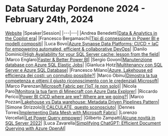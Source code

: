# Data Saturday Pordenone 2024 - February 24th, 2024
[Website](https://datasaturdays.com/2024-02-24-datasaturday0048/)
|Speaker|Session|
|---|---|
|Andrea Benedetti|[Data & Analytics in the Copilot era](https://www.linkedin.com/posts/abenedetti_power-bi-copilot-presentation-activity-7168510837110784000-_c-X?utm_source=share&utm_medium=member_desktop)|
|Francesco Bergamaschi|[Tipi di connessione in Power BI e modelli compositi](https://www.dropbox.com/scl/fo/hr7jt9k0uixw50li01pdo/h?rlkey=eg8rt4f8oig0joryysnpsxmpr&dl=0)|
|Luca Bovo|[Azure Synapse Data Platforms: CI/CD + IaC for empowering automated, efficient & collaborative DevOps]()|
|Danilo Dominici|[High Availability for your SQL Server cache: lesson from the field](https://github.com/ddominici/Presentations/blob/main/2024/Data%20Saturday%20%2348%20Pordenone/Redis/Redis%20HA.pdf)|
|Marco Englaro|[Faster & Better Power BI](https://github.com/maenglar78/Presentation/blob/main/GPPB2024/GPPB2024%20Englaro%20-%20Dax%20Query%20View.pdf)|
|Sergio Govoni|[Manutenzione database con Azure SQL Elastic Jobs](https://github.com/segovoni/sql-server-demos/tree/master/datasaturday/2024/datasat0048/database-maintenance-with-azure-sql-elastic-jobs )|
|Gianluca Hotz|[Multitenancy con SQL Server e Azure SQL Database](https://github.com/ghotz/Presentations/tree/master/Data%20Saturday%2048)|
|Francesco Milano|[Azure, Lakehouse ed efficienza dei costi: un connubio possibile?](https://github.com/francesco-milano/datasat-0048)|
|Marco Obinu|[Dimostra la tua competenza e ottieni il giusto riconoscimento con le credenziali Microsoft](https://github.com/OmegaMadLab/DataSatPN-2024)|
|Marco Parenzan|[Microsoft Fabric per l'IoT (e non solo)](https://github.com/marcoparenzan/communityactivity/raw/main/2024.02.24%20datasat48/2024.02.24%20Marco%20Parenzan%20Fabric%20for%20IoT.pptx)|
|Nicola Paro|[Monitora la tua farm di Minecraft con Azure Data Explorer](https://github.com/nicolaparo/datasaturday48/blob/main/presentation.pdf)|
|Riccardo Perico|[Power BI CICD where are we? Where are we going?](https://github.com/R1k91/CommunityEvents/blob/main/2024/datasat48.pdf)|
|Marco Pozzan|[Lakehouse vs Data warehouse: Metadata Driven Pipelines Pattern](https://github.com/marcopozzan/Conferenze/tree/main/2024/DataSaturday48)|
|Simone Strizzolo|[Il CALCULATE, questo sconosciuto](https://beantech-my.sharepoint.com/:f:/g/personal/simone_strizzolo_beantech_it/EprSN0Za1p5MqQf2RbAT-6oBGStIFHauTc574l3IEQohHg?e=jLb4AG)|
|Dennes Torres|[Implementing Data Mesh with Microsoft Fabric](https://bufaloinfo-my.sharepoint.com/:p:/g/personal/dennes_dtowersoftware_com/EcN2_AI_TsVHizXo3J9CD7EBzCRBidCkvFAoxucH_4zIJA?e=fN9tsh)|
|Lorenzo Vercellati|[Let Power Query empower](https://github.com/lvercellati/DataSaturday-0048)|
|Gilberto Zampatti|[Alcune novità in SQL Server 2022](https://github.com/Gibixyz/Saturday48)|
|Luca Zavarella|[Simplifying ChatGPT: Efficient Document Querying with Azure OpenAI](https://github.com/lucazav/sessions-as-a-speaker/tree/main/2024/DataSaturday0048Pordenone)|
